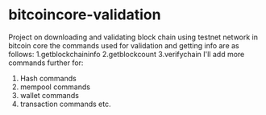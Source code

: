 # bitcoincore-validation
Project on downloading and validating block chain using testnet network in bitcoin core 
the commands used for validation and getting info are as follows:
1.getblockchaininfo
2.getblockcount
3.verifychain
I'll add more commands further for:
1. Hash commands
2. mempool commands 
3. wallet commands 
4. transaction commands etc.

